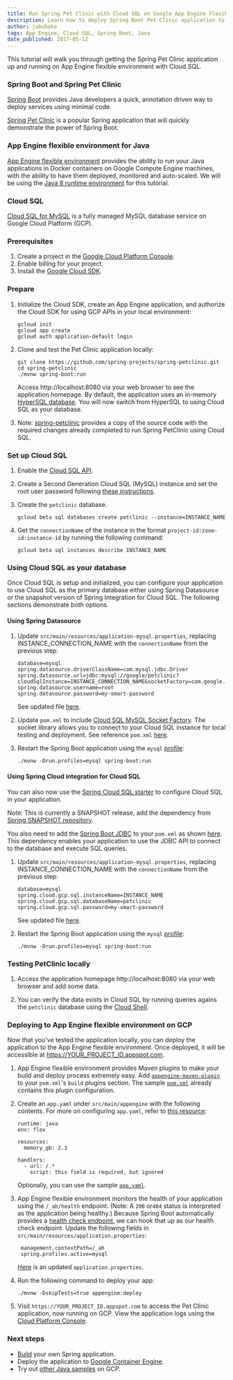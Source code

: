```yaml
---
title: Run Spring Pet Clinic with Cloud SQL on Google App Engine Flexible Environment
description: Learn how to deploy Spring Boot Pet Clinic application to Google App Engine flexible environment and use Cloud SQL.
author: jabubake
tags: App Engine, Cloud SQL, Spring Boot, Java
date_published: 2017-05-12
---
```


This tutorial will walk you through getting the Spring Pet Clinic application up
and running on App Engine flexible environment with Cloud SQL.

### Spring Boot and Spring Pet Clinic
[Spring Boot][boot] provides Java developers a quick, annotation driven way to
deploy services using minimal code.

[Spring Pet Clinic][clinic] is a popular Spring application that will quickly
demonstrate the power of Spring Boot.

[boot]: https://projects.spring.io/spring-boot/
[clinic]: https://github.com/spring-projects/spring-petclinic

### App Engine flexible environment for Java

[App Engine flexible environment][flexible] provides the ability to run your
Java applications in Docker containers on Google Compute Engine machines, with
the ability to have them deployed, monitored and auto-scaled. We will be using
the [Java 8 runtime environment][runtime] for this tutorial.

[flexible]: /appengine/docs/flexible/java/
[runtime]: /appengine/docs/flexible/java/dev-java-only

### Cloud SQL

[Cloud SQL for MySQL][mysql] is a fully managed MySQL database service on Google
Cloud Platform (GCP).

[mysql]: /sql/docs/mysql/

### Prerequisites

1.  Create a project in the [Google Cloud Platform Console][console].
1.  Enable billing for your project.
1.  Install the [Google Cloud SDK][sdk].

[console]: https://console.cloud.google.com/
[sdk]: /sdk

### Prepare

1.  Initialize the Cloud SDK, create an App Engine application, and authorize
    the Cloud SDK for using GCP APIs in your local environment:

        gcloud init
        gcloud app create
        gcloud auth application-default login

1.  Clone and test the Pet Clinic application locally:

        git clone https://github.com/spring-projects/spring-petclinic.git
        cd spring-petclinic
        ./mvnw spring-boot:run

    Access http://localhost:8080 via your web browser to see the application
    homepage. By default, the application uses an in-memory
    [HyperSQL database][hyper]. You will now switch from HyperSQL to using Cloud
    SQL as your database.

1. Note: [spring-petclinic][source-path] provides a copy of the source code
 with the required changes already completed to run Spring PetClinic using Cloud SQL.

[hyper]: http://hsqldb.org/

### Set up Cloud SQL

1.  Enable the [Cloud SQL API][api].

1.  Create a Second Generation Cloud SQL (MySQL) instance and set the root user
    password following [these instructions][instructions].

1.  Create the `petclinic` database.

        gcloud beta sql databases create petclinic --instance=INSTANCE_NAME

1.  Get the `connectionName` of the instance in the format
    `project-id:zone-id:instance-id` by running the following command:

        gcloud beta sql instances describe INSTANCE_NAME

### Using Cloud SQL as your database

Once Cloud SQL is setup and initialized, you can configure your application to use Cloud SQL
as the primary database either using Spring Datasource or the snapshot version of
Spring Integration for Cloud SQL. The following sections demonstrate both options.

#### Using Spring Datasource

1.  Update `src/main/resources/application-mysql.properties`, replacing
    INSTANCE_CONNECTION_NAME with the `connectionName` from the previous step:

        database=mysql
        spring.datasource.driverClassName=com.mysql.jdbc.Driver
        spring.datasource.url=jdbc:mysql://google/petclinic?cloudSqlInstance=INSTANCE_CONNECTION_NAME&socketFactory=com.google.cloud.sql.mysql.SocketFactory
        spring.datasource.username=root
        spring.datasource.password=my-smart-password

    See updated file [here][application-mysql-datasource].

1.  Update `pom.xml` to include [Cloud SQL MySQL Socket Factory][socket].
    The socket library allows you to connect to your Cloud SQL instance for
    local testing and deployment. See reference `pom.xml` [here][pom-spring-datasource-xml].

1.  Restart the Spring Boot application using the `mysql` [profile][profile]:

        ./mvnw -Drun.profiles=mysql spring-boot:run

#### Using Spring Cloud integration for Cloud SQL

You can also now use the [Spring Cloud SQL starter](https://github.com/spring-cloud/spring-cloud-gcp/tree/master/spring-cloud-gcp-starters/spring-cloud-gcp-starter-sql)
to configure Cloud SQL in your application.

Note: This is currently a SNAPSHOT release, add the dependency from [Spring SNAPSHOT repository](http://maven.springframework.org/snapshot/).

You also need to add the [Spring Boot JDBC](https://mvnrepository.com/artifact/org.springframework/spring-jdbc/4.3.10.RELEASE)
to your `pom.xml` as shown [here][pom-spring-cloud-xml].
This dependency enables your application to use the JDBC API to connect to the database and execute SQL queries.

1.  Update `src/main/resources/application-mysql.properties`, replacing
    INSTANCE_CONNECTION_NAME with the `connectionName` from the previous step:
    
        database=mysql
        spring.cloud.gcp.sql.instanceName=INSTANCE_NAME
        spring.cloud.gcp.sql.databaseName=petclinic
        spring.cloud.gcp.sql.password=my-smart-password

    See updated file [here][application-spring-cloud].

1.  Restart the Spring Boot application using the `mysql` [profile][profile]:

        ./mvnw -Drun.profiles=mysql spring-boot:run


### Testing PetClinic locally
1.  Access the application homepage http://localhost:8080 via your web browser
    and add some data.

1.   You can verify the data exists in Cloud SQL by running queries agains the
    `petclinic` database using the [Cloud Shell][shell].

[api]: https://console.cloud.google.com/flows/enableapi?apiid=sqladmin
[instructions]: /sql/docs/mysql/create-instance#create-2nd-gen
[socket]: https://mvnrepository.com/artifact/com.google.cloud.sql/mysql-socket-factory
[profile]: http://docs.spring.io/spring-boot/docs/current/maven-plugin/examples/run-profiles.html
[shell]: /sql/docs/mysql/quickstart#connect_to_your_instance_using_the_db_client_client_in_the_cloud_shell

### Deploying to App Engine flexible environment on GCP

Now that you've tested the application locally, you can deploy the application
to the App Engine flexible environment. Once deployed, it will be accessible at
https://YOUR_PROJECT_ID.appspot.com.

1.  App Engine flexible environment provides Maven plugins to make your build
    and deploy process extremely easy.
    Add [`appengine-maven-plugin`][appengine-maven] to your
    `pom.xml`'s `build` plugins section.
    The sample [`pom.xml`][pom-spring-cloud-xml] already contains this plugin configuration.

1.  Create an `app.yaml` under `src/main/appengine` with the following contents.
    For more on configuring `app.yaml`, refer to [this resource][yaml]:

        runtime: java
        env: flex

        resources:
          memory_gb: 2.3

        handlers:
          - url: /.*
            script: this field is required, but ignored

    Optionally, you can use the sample [`app.yaml`][app-yaml].

1.  App Engine flexible environment monitors the health of your application
    using the `/_ah/health` endpoint. (Note: A `200` or`404` status is
    interpreted as the application being healthy.) Because Spring Boot
    automatically provides a [health check endpoint][health], we can hook that
    up as our health check endpoint. Update the following fields in
    `src/main/resources/application.properties`:

         management.contextPath=/_ah
         spring.profiles.active=mysql

    [Here][application-properties] is an updated `application.properties`.

1.  Run the following command to deploy your app:

        ./mvnw -DskipTests=true appengine:deploy

1.  Visit `https://YOUR_PROJECT_ID.appspot.com` to access the Pet Clinic
    application, now running on GCP. View the application logs using the
    [Cloud Platform Console][logs].

### Next steps

- [Build][build] your own Spring application.
- Deploy the application to [Google Container Engine][gke].
- Try out [other Java samples][samples] on GCP.

[source-path]: https://github.com/GoogleCloudPlatform/community/tree/master/tutorials/run-spring-petclinic-on-app-engine-cloudsql/spring-petclinic
[application-mysql-datasource]: https://github.com/GoogleCloudPlatform/community/tree/master/tutorials/run-spring-petclinic-on-app-engine-cloudsql/spring-petclinic/src/main/resources/application-mysql-datasource.properties
[application-spring-cloud]: https://github.com/GoogleCloudPlatform/community/tree/master/tutorials/run-spring-petclinic-on-app-engine-cloudsql/spring-petclinic/src/main/resources/application-mysql-spring-cloud.properties
[pom-spring-cloud-xml]: https://github.com/GoogleCloudPlatform/community/tree/master/tutorials/run-spring-petclinic-on-app-engine-cloudsql/spring-petclinic/pom-spring-cloud.xml
[pom-spring-datasource-xml]: https://github.com/GoogleCloudPlatform/community/tree/master/tutorials/run-spring-petclinic-on-app-engine-cloudsql/spring-petclinic/pom-spring-datasource.xml
[yaml]: /appengine/docs/flexible/java/configuring-your-app-with-app-yaml
[health]: https://docs.spring.io/spring-boot/docs/current/reference/html/production-ready-endpoints.html#production-ready-health
[logs]: https://console.cloud.google.com/logs/viewer
[appengine-maven]: http://mvnrepository.com/artifact/com.google.cloud.tools/appengine-maven-plugin
[app-yaml]: https://github.com/GoogleCloudPlatform/community/tree/master/tutorials/run-spring-petclinic-on-app-engine-cloudsql/spring-petclinic/src/main/appengine/app.yaml
[application-properties]:https://github.com/GoogleCloudPlatform/community/tree/master/tutorials/run-spring-petclinic-on-app-engine-cloudsql/spring-petclinic/src/main/resources/application.properties
[build]: http://start.spring.io/
[gke]: /appengine/docs/flexible/java/run-flex-app-on-gke
[samples]: /java/samples
